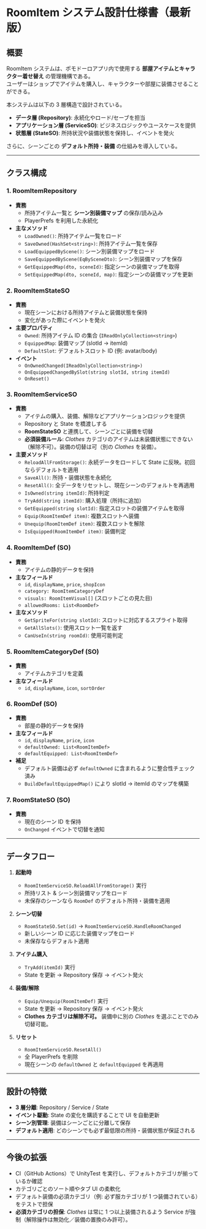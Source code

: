 # RoomItem システム設計仕様書（最新版）

## 概要

RoomItem システムは、ポモドーロアプリ内で使用する **部屋アイテムとキャラクター着せ替え** の管理機構である。  
ユーザーはショップでアイテムを購入し、キャラクターや部屋に装備させることができる。

本システムは以下の 3 層構造で設計されている。

- **データ層 (Repository)**: 永続化やロード/セーブを担当
- **アプリケーション層 (ServiceSO)**: ビジネスロジックやユースケースを提供
- **状態層 (StateSO)**: 所持状況や装備状態を保持し、イベントを発火

さらに、シーンごとの **デフォルト所持・装備** の仕組みを導入している。

---

## クラス構成

### 1. RoomItemRepository

- **責務**
  - 所持アイテム一覧と **シーン別装備マップ** の保存/読み込み
  - PlayerPrefs を利用した永続化
- **主なメソッド**
  - `LoadOwned()`: 所持アイテム一覧をロード
  - `SaveOwned(HashSet<string>)`: 所持アイテム一覧を保存
  - `LoadEquippedByScene()`: シーン別装備マップをロード
  - `SaveEquippedByScene(EqBySceneDto)`: シーン別装備マップを保存
  - `GetEquippedMap(dto, sceneId)`: 指定シーンの装備マップを取得
  - `SetEquippedMap(dto, sceneId, map)`: 指定シーンの装備マップを更新

### 2. RoomItemStateSO

- **責務**
  - 現在シーンにおける所持アイテムと装備状態を保持
  - 変化があった際にイベントを発火
- **主要プロパティ**
  - `Owned`: 所持アイテム ID の集合 (`IReadOnlyCollection<string>`)
  - `EquippedMap`: 装備マップ (slotId → itemId)
  - `DefaultSlot`: デフォルトスロット ID (例: avatar/body)
- **イベント**
  - `OnOwnedChanged(IReadOnlyCollection<string>)`
  - `OnEquippedChangedBySlot(string slotId, string itemId)`
  - `OnReset()`

### 3. RoomItemServiceSO

- **責務**
  - アイテムの購入、装備、解除などアプリケーションロジックを提供
  - Repository と State を橋渡しする
  - **RoomStateSO** と連携して、シーンごとに装備を切替
  - **必須装備ルール**: _Clothes_ カテゴリのアイテムは未装備状態にできない（解除不可）。装備の切替は可（別の _Clothes_ を装備）。
- **主要メソッド**
  - `ReloadAllFromStorage()`: 永続データをロードして State に反映。初回ならデフォルトを適用
  - `SaveAll()`: 所持・装備状態を永続化
  - `ResetAll()`: 全データをリセットし、現在シーンのデフォルトを再適用
  - `IsOwned(string itemId)`: 所持判定
  - `TryAdd(string itemId)`: 購入処理（所持に追加）
  - `GetEquipped(string slotId)`: 指定スロットの装備アイテムを取得
  - `Equip(RoomItemDef item)`: 複数スロットへ装備
  - `Unequip(RoomItemDef item)`: 複数スロットを解除
  - `IsEquipped(RoomItemDef item)`: 装備判定

### 4. RoomItemDef (SO)

- **責務**
  - アイテムの静的データを保持
- **主なフィールド**
  - `id`, `displayName`, `price`, `shopIcon`
  - `category: RoomItemCategoryDef`
  - `visuals: RoomItemVisual[]` (スロットごとの見た目)
  - `allowedRooms: List<RoomDef>`
- **主なメソッド**
  - `GetSpriteFor(string slotId)`: スロットに対応するスプライト取得
  - `GetAllSlots()`: 使用スロット一覧を返す
  - `CanUseIn(string roomId)`: 使用可能判定

### 5. RoomItemCategoryDef (SO)

- **責務**
  - アイテムカテゴリを定義
- **主なフィールド**
  - `id`, `displayName`, `icon`, `sortOrder`

### 6. RoomDef (SO)

- **責務**
  - 部屋の静的データを保持
- **主なフィールド**
  - `id`, `displayName`, `price`, `icon`
  - `defaultOwned: List<RoomItemDef>`
  - `defaultEquipped: List<RoomItemDef>`
- **補足**
  - デフォルト装備は必ず `defaultOwned` に含まれるように整合性チェック済み
  - `BuildDefaultEquippedMap()` により slotId → itemId のマップを構築

### 7. RoomStateSO (SO)

- **責務**
  - 現在のシーン ID を保持
  - `OnChanged` イベントで切替を通知

---

## データフロー

1. **起動時**

   - `RoomItemServiceSO.ReloadAllFromStorage()` 実行
   - 所持リスト & シーン別装備マップをロード
   - 未保存のシーンなら `RoomDef` のデフォルト所持・装備を適用

2. **シーン切替**

   - `RoomStateSO.Set(id)` → `RoomItemServiceSO.HandleRoomChanged`
   - 新しいシーン ID に応じた装備マップをロード
   - 未保存ならデフォルト適用

3. **アイテム購入**

   - `TryAdd(itemId)` 実行
   - State を更新 → Repository 保存 → イベント発火

4. **装備/解除**

   - `Equip/Unequip(RoomItemDef)` 実行
   - State を更新 → Repository 保存 → イベント発火
   - **Clothes カテゴリは解除不可。** 装備中に別の _Clothes_ を選ぶことでのみ切替可能。

5. **リセット**
   - `RoomItemServiceSO.ResetAll()`
   - 全 PlayerPrefs を削除
   - 現在シーンの `defaultOwned` と `defaultEquipped` を再適用

---

## 設計の特徴

- **3 層分離**: Repository / Service / State
- **イベント駆動**: State の変化を購読することで UI を自動更新
- **シーン別管理**: 装備はシーンごとに分離して保存
- **デフォルト適用**: どのシーンでも必ず最低限の所持・装備状態が保証される

---

## 今後の拡張

- CI（GitHub Actions）で UnityTest を実行し、デフォルトカテゴリが揃っているか確認
- カテゴリごとのソート順やタブ UI の柔軟化
- デフォルト装備の必須カテゴリ（例: 必ず服カテゴリが 1 つ装備されている）をテストで担保
- **必須カテゴリの担保**: _Clothes_ は常に 1 つ以上装備されるよう Service が強制（解除操作は無効化／装備の置換のみ許可）。
